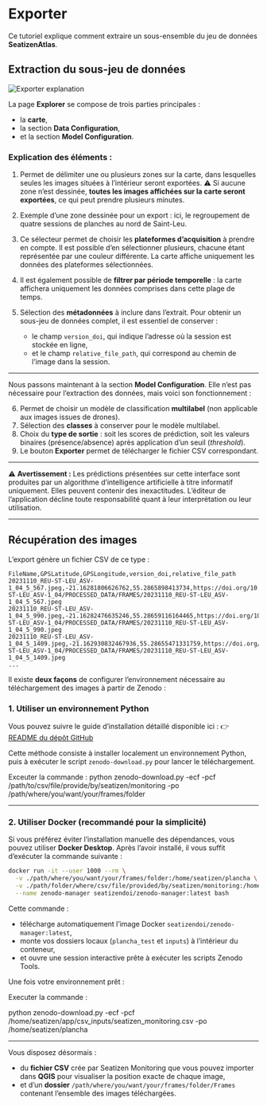 # Exporter

Ce tutoriel explique comment extraire un sous-ensemble du jeu de données **SeatizenAtlas**.

## Extraction du sous-jeu de données

![Exporter explanation](/frontend/public/tutorials/exporter/exporter_explication.png)

La page **Explorer** se compose de trois parties principales :

* la **carte**,
* la section **Data Configuration**,
* et la section **Model Configuration**.

### Explication des éléments :

1. Permet de délimiter une ou plusieurs zones sur la carte, dans lesquelles seules les images situées à l’intérieur seront exportées.
   ⚠️ Si aucune zone n’est dessinée, **toutes les images affichées sur la carte seront exportées**, ce qui peut prendre plusieurs minutes.
2. Exemple d’une zone dessinée pour un export : ici, le regroupement de quatre sessions de planches au nord de Saint-Leu.
3. Ce sélecteur permet de choisir les **plateformes d’acquisition** à prendre en compte.
   Il est possible d’en sélectionner plusieurs, chacune étant représentée par une couleur différente.
   La carte affiche uniquement les données des plateformes sélectionnées.
4. Il est également possible de **filtrer par période temporelle** : la carte affichera uniquement les données comprises dans cette plage de temps.
5. Sélection des **métadonnées** à inclure dans l’extrait.
   Pour obtenir un sous-jeu de données complet, il est essentiel de conserver :

   * le champ `version_doi`, qui indique l’adresse où la session est stockée en ligne,
   * et le champ `relative_file_path`, qui correspond au chemin de l’image dans la session.

---

Nous passons maintenant à la section **Model Configuration**.
Elle n’est pas nécessaire pour l’extraction des données, mais voici son fonctionnement :

6. Permet de choisir un modèle de classification **multilabel** (non applicable aux images issues de drones).
7. Sélection des **classes** à conserver pour le modèle multilabel.
8. Choix du **type de sortie** : soit les scores de prédiction, soit les valeurs binaires (présence/absence) après application d’un seuil (*threshold*).
9. Le bouton **Exporter** permet de télécharger le fichier CSV correspondant.

---

⚠️ **Avertissement :**
Les prédictions présentées sur cette interface sont produites par un algorithme d’intelligence artificielle à titre informatif uniquement.
Elles peuvent contenir des inexactitudes. L’éditeur de l’application décline toute responsabilité quant à leur interprétation ou leur utilisation.

---

## Récupération des images

L’export génère un fichier CSV de ce type :

```csv
FileName,GPSLatitude,GPSLongitude,version_doi,relative_file_path
20231110_REU-ST-LEU_ASV-1_04_5_567.jpeg,-21.16281806626762,55.2865898413734,https://doi.org/10.5281/zenodo.12760339,20231110_REU-ST-LEU_ASV-1_04/PROCESSED_DATA/FRAMES/20231110_REU-ST-LEU_ASV-1_04_5_567.jpeg
20231110_REU-ST-LEU_ASV-1_04_5_990.jpeg,-21.16282476635246,55.28659116164465,https://doi.org/10.5281/zenodo.12760339,20231110_REU-ST-LEU_ASV-1_04/PROCESSED_DATA/FRAMES/20231110_REU-ST-LEU_ASV-1_04_5_990.jpeg
20231110_REU-ST-LEU_ASV-1_04_5_1409.jpeg,-21.162930832467936,55.28655471331759,https://doi.org/10.5281/zenodo.12760339,20231110_REU-ST-LEU_ASV-1_04/PROCESSED_DATA/FRAMES/20231110_REU-ST-LEU_ASV-1_04_5_1409.jpeg
...
```


Il existe **deux façons** de configurer l’environnement nécessaire au téléchargement des images à partir de Zenodo :

### **1. Utiliser un environnement Python**

Vous pouvez suivre le guide d’installation détaillé disponible ici :
👉 [README du dépôt GitHub](https://github.com/SeatizenDOI/zenodo-tools/blob/master/README.md)

Cette méthode consiste à installer localement un environnement Python, puis à exécuter le script `zenodo-download.py` pour lancer le téléchargement.

Exceuter la commande : python zenodo-download.py -ecf -pcf /path/to/csv/file/provide/by/seatizen/monitoring -po /path/where/you/want/your/frames/folder

---

### **2. Utiliser Docker (recommandé pour la simplicité)**

Si vous préférez éviter l’installation manuelle des dépendances, vous pouvez utiliser **Docker Desktop**.
Après l’avoir installé, il vous suffit d’exécuter la commande suivante :

```bash
docker run -it --user 1000 --rm \
  -v ./path/where/you/want/your/frames/folder:/home/seatizen/plancha \
  -v ./path/folder/where/csv/file/provided/by/seatizen/monitoring:/home/seatizen/app/csv_inputs \
  --name zenodo-manager seatizendoi/zenodo-manager:latest bash
```

Cette commande :

* télécharge automatiquement l’image Docker `seatizendoi/zenodo-manager:latest`,
* monte vos dossiers locaux (`plancha_test` et `inputs`) à l’intérieur du conteneur,
* et ouvre une session interactive prête à exécuter les scripts Zenodo Tools.

Une fois votre environnement prêt :

Executer la commande :

python zenodo-download.py -ecf -pcf /home/seatizen/app/csv_inputs/seatizen_monitoring.csv -po /home/seatizen/plancha

---

Vous disposez désormais :

* du **fichier CSV** crée par Seatizen Monitoring que vous pouvez importer dans **QGIS** pour visualiser la position exacte de chaque image,
* et d’un **dossier** `/path/where/you/want/your/frames/folder/Frames` contenant l’ensemble des images téléchargées.
